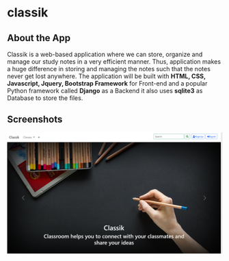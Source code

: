 # classik

## About the App
Classik is a web-based application where we can store, organize and manage our study notes in a very efficient manner. Thus, application makes a huge difference in storing and managing the notes such that the notes never get lost anywhere. The application will be built with **HTML, CSS, Javascript, Jquery, Bootstrap Framework** for Front-end and a popular Python framework called **Django** as a Backend it also uses **sqlite3** as Database to store the files.

## Screenshots

![HomeScreen](screenshots/homescreen.png?raw=true "HomeScreen")

